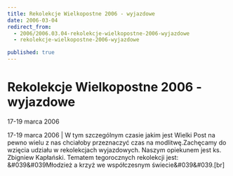 ```yaml
---
title: Rekolekcje Wielkopostne 2006 - wyjazdowe
date: 2006-03-04
redirect_from: 
  - 2006/2006.03.04-rekolekcje-wielkopostne-2006-wyjazdowe
  - rekolekcje-wielkopostne-2006-wyjazdowe

published: true
---
```




# Rekolekcje Wielkopostne 2006 - wyjazdowe

<time>17-19 marca 2006</time>

17-19 marca 2006 | W tym szczególnym czasie jakim jest Wielki Post na pewno wielu z nas chciałoby przeznaczyć czas na modlitwę.Zachęcamy do wzięcia udziału w rekolekcjach wyjazdowych. Naszym opiekunem jest ks. Zbigniew Kapłański. Tematem tegorocznych rekolekcji jest: &#039&#039Młodzież a krzyż we współczesnym świecie&#039&#039.[br]

<!--CONTENT FROM OLD SERVER (jos before 2013): 17-19 marca 2006 | W tym szczególnym czasie jakim jest Wielki Post na pewno wielu z nas chciałoby przeznaczyć czas na modlitwę.Zachęcamy do wzięcia udziału w rekolekcjach wyjazdowych. Naszym opiekunem jest ks. Zbigniew Kapłański. Tematem tegorocznych rekolekcji jest: &#039&#039Młodzież a krzyż we współczesnym świecie&#039&#039.[br]
-->

<!--{{json:{"created_date":"2006-03-04 19:43:41","publish_down":"0000-00-00 00:00:00","id":"312"}}}-->